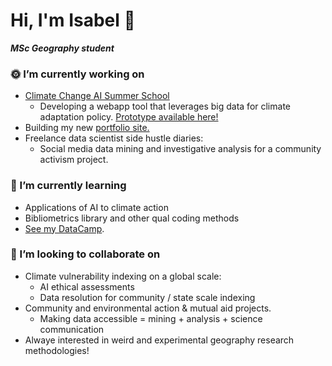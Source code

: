 # Hi, I'm Isabel 👋 
***MSc Geography student***


### 🌞 I’m currently working on 
- [Climate Change AI Summer School](https://www.climatechange.ai/events/summer_school2024#in-person-summer-school)
  - Developing a webapp tool that leverages big data for climate adaptation policy. [Prototype available here!](https://ccai-vulnerability-index.streamlit.app/)
- Building my new [portfolio site.](https://isabeldrummond.ca/)
- Freelance data scientist side hustle diaries:
  - Social media data mining and investigative analysis for a community activism project.
  
### 🌱 I’m currently learning
- Applications of AI to climate action
- Bibliometrics library and other qual coding methods
- [See my DataCamp](https://www.datacamp.com/portfolio/isabelmdrummond).
  
### 💭 I’m looking to collaborate on
- Climate vulnerability indexing on a global scale:
  - AI ethical assessments
  - Data resolution for community / state scale indexing
- Community and environmental action & mutual aid projects.
  - Making data accessible = mining + analysis + science communication
- Alwaye interested in weird and experimental geography research methodologies!
